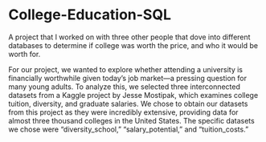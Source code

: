 # College-Education-SQL
A project that I worked on with three other people that dove into different databases to determine if college was worth the price, and who it would be worth for.

For our project, we wanted to explore whether attending a university is financially worthwhile given today’s job market—a pressing question for many young adults. To analyze this, we selected three interconnected datasets from a Kaggle project by Jesse Mostipak, which examines college tuition, diversity, and graduate salaries. We chose to obtain our datasets from this project as they were incredibly extensive, providing data for almost three thousand colleges in the United States. The specific datasets we chose were “diversity_school,” “salary_potential,” and “tuition_costs.” 


